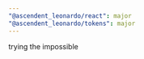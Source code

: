 ```yaml
---
"@ascendent_leonardo/react": major
"@ascendent_leonardo/tokens": major
---
```


trying the impossible
